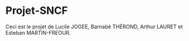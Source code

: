 # Projet-SNCF
Ceci est le projet de Lucile JOGEE, Barnabé THÉROND, Arthur LAURET et Esteban MARTIN-FREOUR. 
